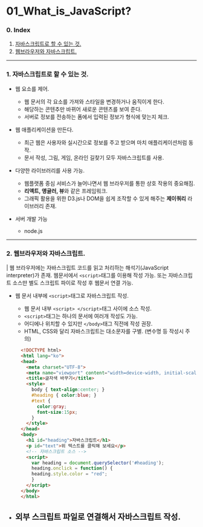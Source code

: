 # 01_What_is_JavaScript?

### 0. Index
1. [자바스크립트로 할 수 있는 것.](#1-자바스크립트로-할-수-있는-것)
2. [웹브라우저와 자바스크립트.](#2-웹브라우저와-자바스크립트)

---

### 1. 자바스크립트로 할 수 있는 것.

- 웹 요소를 제어.
  - 웹 문서의 각 요소를 가져와 스타일을 변경하거나 움직이게 한다.
  - 해당하는 콘텐추만 바뀌어 새로운 콘텐츠를 보여 준다.
  - 서버로 정보를 전송하는 폼에서 입력된 정보가 형식에 맞는지 체크.  

- 웹 애플리케이션을 만든다.
  - 최근 웹은 사용자와 실시간으로 정보를 주고 받으며 마치 애플리케이션처럼 동작.
  - 문서 작성, 그림, 게임, 온라인 길찾기 모두 자바스크립트를 사용.

- 다양한 라이브러리를 사용 가능.
  - 웹플랫폼 중심 서비스가 늘어나면서 웹 브라우저를 통한 상호 작용의 중요해짐.
  - **리액트, 앵귤러, 뷰**와 같은 프레임워크.
  - 그래픽 활용을 위한 D3.js나 DOM을 쉽게 조작할 수 있게 해주는 **제이쿼리** 라이브러리 존재.

- 서버 개발 가능
  - node.js

---

### 2. 웹브라우저와 자바스크립트.
| 웹 브라우저에는 자바스크립트 코드를 읽고 처리하는 해석기(JavaScript interpreter)가 존재. 웹문서에서 `<script>`태그를 이용해 작성 가능. 또는 자바스크립트 소스만 별도 스크립트 파이로 작성 후 웹문서 연결 가능.

- 웹 문서 내부에 `<script>`태그로 자바스크립트 작성.
  - 웹 문서 내부 `<script> </script>`태그 사이에 소스 작성.
  - `<script>`태그는 하나의 문서에 여러개 작성도 가능.
  - 어디에나 위치할 수 있지만 `</body>`태그 직전에 작성 권장.
  - HTML, CSS와 달리 자바스크립트는 대소문자를 구별. (변수명 등 작성시 주의)
  ```html
    <!DOCTYPE html>
    <html lang="ko">
    <head>
      <meta charset="UTF-8">
      <meta name="viewport" content="width=device-width, initial-scale=1.0">
      <title>글자색 바꾸기</title>
      <style>
        body { text-align:center; }
        #heading { color:blue; }
        #text { 
          color:gray;
          font-size:15px;
        }
      </style>	
    </head>
    <body>
      <h1 id="heading">자바스크립트</h1>
      <p id="text">위 텍스트를 클릭해 보세요</p>
      <!-- 자바스크립트 소스 -->
      <script>
        var heading = document.querySelector('#heading');
        heading.onclick = function() {
        heading.style.color = "red";
        }
      </script>
    </body>
    </html>
  ```

- 외부 스크립트 파일로 연결해서 자바스크립트 작성.
  - 